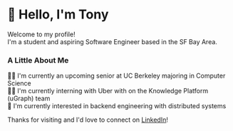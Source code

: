 # 👋 Hello, I'm Tony

Welcome to my profile! <br/>
I'm a student and aspiring Software Engineer based in the SF Bay Area. </br>

### A Little About Me
👨‍🎓 I'm currently an upcoming senior at UC Berkeley majoring in Computer Science<br/>
👨‍💻 I'm currently interning with Uber with on the Knowledge Platform (uGraph) team<br/> 
🌱 I'm currently interested in backend engineering with distributed systems<br/>

Thanks for visiting and I'd love to connect on [LinkedIn](https://www.linkedin.com/in/ntony46/)!
